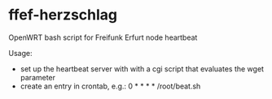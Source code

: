 ffef-herzschlag
===============

OpenWRT bash script for Freifunk Erfurt node heartbeat

Usage:
* set up the heartbeat server with with a cgi script that evaluates the wget parameter
* create an entry in crontab, e.g.:
0 * * * *       /root/beat.sh
